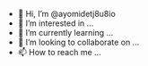 - 👋 Hi, I’m @ayomidetj8u8io
- 👀 I’m interested in ...
- 🌱 I’m currently learning ...
- 💞️ I’m looking to collaborate on ...
- 📫 How to reach me ...

<!---
ayomidetj8u8io/ayomidetj8u8io is a ✨ special ✨ repository because its `README.md` (this file) appears on your GitHub profile.
You can click the Preview link to take a look at your changes.
--->
